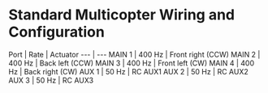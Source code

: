 # Standard Multicopter Wiring and Configuration

Port | Rate | Actuator
--- | --- 
MAIN 1 | 400 Hz | Front right (CCW)
MAIN 2 | 400 Hz | Back left (CCW)
MAIN 3 | 400 Hz | Front left (CW)
MAIN 4 | 400 Hz | Back right (CW)
AUX 1 | 50 Hz | RC AUX1
AUX 2 | 50 Hz | RC AUX2
AUX 3 | 50 Hz | RC AUX3

